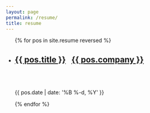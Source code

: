 ```yaml
---
layout: page
permalink: /resume/
title: resume
---
```


<ul class="post-list">
{% for pos in site.resume reversed %}
    <li>
        <h2><a class="pos-title" href="{{ pos.url | prepend: site.baseurl }}">{{ pos.title }}</a>
        &nbsp;&nbsp;<a class="pos-title" href="vstudios.space">{{ pos.company }}</a></h2>
        <br>
        <br>
        <p class="post-meta">{{ pos.date | date: '%B %-d, %Y' }}</p>
      </li>
{% endfor %}
</ul>